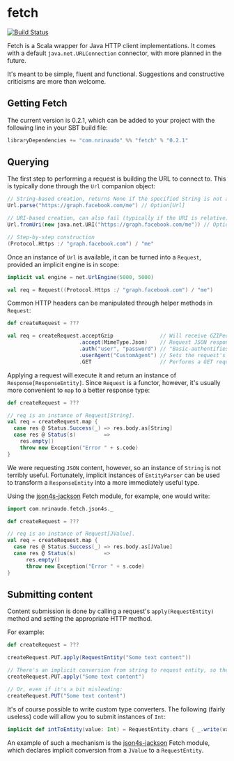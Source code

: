 # fetch

[![Build Status](https://travis-ci.org/nrinaudo/fetch.svg?branch=master)](https://travis-ci.org/nrinaudo/fetch)

Fetch is a Scala wrapper for Java HTTP client implementations. It comes with a default `java.net.URLConnection`
connector, with more planned in the future.

It's meant to be simple, fluent and functional. Suggestions and constructive criticisms are more than welcome.

 

## Getting Fetch

The current version is 0.2.1, which can be added to your project with the following line in your SBT build file:

```scala
libraryDependencies += "com.nrinaudo" %% "fetch" % "0.2.1"
```


## Querying

The first step to performing a request is building the URL to connect to. This is typically done through the `Url`
companion object:

```scala
// String-based creation, returns None if the specified String is not a valid URL.
Url.parse("https://graph.facebook.com/me") // Option[Url]

// URI-based creation, can also fail (typically if the URI is relative).
Url.fromUri(new java.net.URI("https://graph.facebook.com/me")) // Option[Url]

// Step-by-step construction
(Protocol.Https :/ "graph.facebook.com") / "me"
```

Once an instance of `Url` is available, it can be turned into a `Request`, provided an implicit engine is in scope:
```scala
implicit val engine = net.UrlEngine(5000, 5000)

val req = Request((Protocol.Https :/ "graph.facebook.com") / "me")
```

Common HTTP headers can be manipulated through helper methods in `Request`:
```scala
def createRequest = ???

val req = createRequest.acceptGzip               // Will receive GZIPed content if the remote server supports it
                       .accept(MimeType.Json)    // Request JSON responses
                       .auth("user", "password") // "Basic-authentifies" as user
                       .userAgent("CustomAgent") // Sets the request's user agent.
                       .GET                      // Performs a GET request.
```

Applying a request will execute it and return an instance of `Response[ResponseEntity]`. Since `Request` is a functor,
however, it's usually more convenient to `map` to a better response type:

```scala
def createRequest = ???

// req is an instance of Request[String].
val req = createRequest.map {
  case res @ Status.Success(_) => res.body.as[String]
  case res @ Status(s)         =>
    res.empty()
    throw new Exception("Error " + s.code)
}
```

We were requesting `JSON` content, however, so an instance of `String` is not terribly useful. Fortunately, implicit
instances of `EntityParser` can be used to transform a `ResponseEntity` into a more immediately useful type.

Using the [json4s-jackson](json4s-jackson) Fetch module, for example, one would write:
 
```scala
import com.nrinaudo.fetch.json4s._

def createRequest = ???

// req is an instance of Request[JValue].
val req = createRequest.map { 
  case res @ Status.Success(_) => res.body.as[JValue]
  case res @ Status(s)         =>
      res.empty()
      throw new Exception("Error " + s.code)
}
```




## Submitting content

Content submission is done by calling a request's `apply(RequestEntity)` method and setting the appropriate HTTP method.

For example:
```scala
def createRequest = ???

createRequest.PUT.apply(RequestEntity("Some text content"))

// There's an implicit conversion from string to request entity, so the previous line can also be written as:
createRequest.PUT.apply("Some text content")

// Or, even if it's a bit misleading:
createRequest.PUT("Some text content")
```

It's of course possible to write custom type converters. The following (fairly useless) code will allow you to submit
instances of `Int`:
```scala
implicit def intToEntity(value: Int) = RequestEntity.chars { _.write(value.toString) }
```

An example of such a mechanism is the [json4s-jackson](json4s-jackson) Fetch module, which declares
implicit conversion from a `JValue` to a `RequestEntity`.



